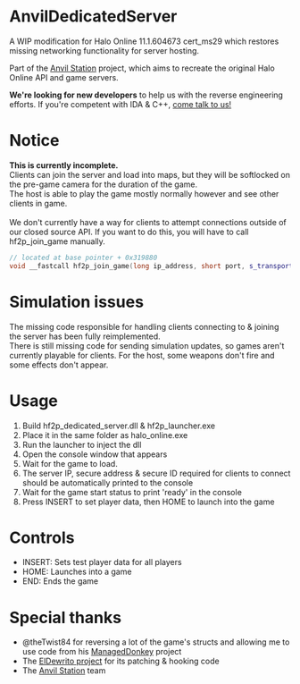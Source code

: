 # AnvilDedicatedServer
A WIP modification for Halo Online 11.1.604673 cert_ms29 which restores missing networking functionality for server hosting.<br/>

Part of the [Anvil Station](https://discord.gg/hetx7ekZJQ) project, which aims to recreate the original Halo Online API and game servers.<br/>

**We're looking for new developers** to help us with the reverse engineering efforts. If you're competent with IDA & C++, [come talk to us!](https://discord.gg/hetx7ekZJQ)

# Notice
**This is currently incomplete.**<br/>
Clients can join the server and load into maps, but they will be softlocked on the pre-game camera for the duration of the game.<br/>
The host is able to play the game mostly normally however and see other clients in game.<br/><br/>
We don't currently have a way for clients to attempt connections outside of our closed source API. If you want to do this, you will have to call hf2p_join_game manually.
```cpp
// located at base pointer + 0x319880
void __fastcall hf2p_join_game(long ip_address, short port, s_transport_secure_identifier session_id, s_transport_secure_address host_address)
```

# Simulation issues
The missing code responsible for handling clients connecting to & joining the server has been fully reimplemented.<br/>
There is still missing code for sending simulation updates, so games aren't currently playable for clients. For the host, some weapons don't fire and some effects don't appear.<br/>

# Usage
1) Build hf2p_dedicated_server.dll & hf2p_launcher.exe
2) Place it in the same folder as halo_online.exe
3) Run the launcher to inject the dll
4) Open the console window that appears
5) Wait for the game to load.
6) The server IP, secure address & secure ID required for clients to connect should be automatically printed to the console
7) Wait for the game start status to print 'ready' in the console
8) Press INSERT to set player data, then HOME to launch into the game

# Controls
- INSERT: Sets test player data for all players
- HOME: Launches into a game
- END: Ends the game

# Special thanks
- @theTwist84 for reversing a lot of the game's structs and allowing me to use code from his [ManagedDonkey](https://github.com/theTwist84/ManagedDonkey/) project
- The [ElDewrito project](https://github.com/ElDewrito/ElDorito) for its patching & hooking code
- The [Anvil Station](https://discord.gg/hetx7ekZJQ) team
